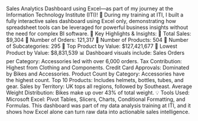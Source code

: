  Sales Analytics Dashboard using Excel—as part of my journey at the Information Technology Institute (ITI)! 🚀
During my training at ITI, I built a fully interactive sales dashboard using Excel only, demonstrating how spreadsheet tools can be leveraged for powerful business insights without the need for complex BI software.
📌 Key Highlights & Insights:
🔹 Total Sales: $9,304
 🔹 Number of Orders: 121,317
 🔹 Number of Products: 504
 🔹 Number of Subcategories: 295
 🔹 Top Product by Value: $127,421,677
 🔹 Lowest Product by Value: $8,831,539
📊 Dashboard visuals include:
Sales Orders per Category: Accessories led with over 6,000 orders.
Tax Contribution: Highest from Clothing and Components.
Credit Card Approvals: Dominated by Bikes and Accessories.
Product Count by Category: Accessories have the highest count.
Top 10 Products: Includes helmets, bottles, tubes, and gear.
Sales by Territory: UK tops all regions, followed by Southeast.
Average Weight Distribution: Bikes make up over 43% of total weight.
💡 Tools Used:
Microsoft Excel: Pivot Tables, Slicers, Charts, Conditional Formatting, and Formulas.
This dashboard was part of my data analysis training at ITI, and it shows how Excel alone can turn raw data into actionable sales intelligence.
